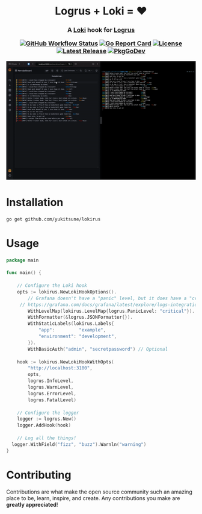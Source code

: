 <h1 align="center">
  Logrus + Loki = ❤️
</h1>

<h3 align="center">
  A <a href="https://grafana.com/oss/loki/">Loki</a> hook for <a href="https://github.com/Sirupsen/logrus">Logrus</a>

[![GitHub Workflow Status](https://img.shields.io/github/actions/workflow/status/yukitsune/lokirus/go.yml?branch=main)](https://github.com/YuKitsune/lokirus/actions/workflows/go.yml)
[![Go Report Card](https://goreportcard.com/badge/github.com/yukitsune/lokirus)](https://goreportcard.com/report/github.com/yukitsune/lokirus)
[![License](https://img.shields.io/github/license/YuKitsune/lokirus)](https://github.com/YuKitsune/lokirus/blob/main/LICENSE)
[![Latest Release](https://img.shields.io/github/v/release/YuKitsune/lokirus?include_prereleases)](https://github.com/YuKitsune/lokirus/releases)
[![PkgGoDev](https://pkg.go.dev/badge/mod/github.com/yukitsune/lokirus)](https://pkg.go.dev/mod/github.com/yukitsune/lokirus)

  <img src="demo.gif" />
</h3>

# Installation

```sh
go get github.com/yukitsune/lokirus
```

# Usage

```go
package main

func main() {

	// Configure the Loki hook
	opts := lokirus.NewLokiHookOptions().
		// Grafana doesn't have a "panic" level, but it does have a "critical" level
 	 // https://grafana.com/docs/grafana/latest/explore/logs-integration/
		WithLevelMap(lokirus.LevelMap{logrus.PanicLevel: "critical"}).
   		WithFormatter(&logrus.JSONFormatter{}).
		WithStaticLabels(lokirus.Labels{
			"app":         "example",
			"environment": "development",
		}).
		WithBasicAuth("admin", "secretpassword") // Optional

	hook := lokirus.NewLokiHookWithOpts(
		"http://localhost:3100",
		opts,
		logrus.InfoLevel,
		logrus.WarnLevel,
		logrus.ErrorLevel,
		logrus.FatalLevel)

	// Configure the logger
	logger := logrus.New()
	logger.AddHook(hook)

	// Log all the things!
  logger.WithField("fizz", "buzz").Warnln("warning")
}
```

# Contributing

Contributions are what make the open source community such an amazing place to be, learn, inspire, and create.
Any contributions you make are **greatly appreciated**!

